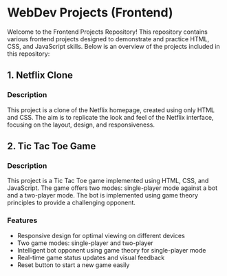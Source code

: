 # WebDev Projects (Frontend)
Welcome to the Frontend Projects Repository! This repository contains various frontend projects designed to demonstrate and practice HTML, CSS, and JavaScript skills. Below is an overview of the projects included in this repository:


## 1. Netflix Clone

### Description
This project is a clone of the Netflix homepage, created using only HTML and CSS. The aim is to replicate the look and feel of the Netflix interface, focusing on the layout, design, and responsiveness.


## 2. Tic Tac Toe Game

### Description
This project is a Tic Tac Toe game implemented using HTML, CSS, and JavaScript. The game offers two modes: single-player mode against a bot and a two-player mode. The bot is implemented using game theory principles to provide a challenging opponent.

### Features
- Responsive design for optimal viewing on different devices
- Two game modes: single-player and two-player
- Intelligent bot opponent using game theory for single-player mode
- Real-time game status updates and visual feedback
- Reset button to start a new game easily

